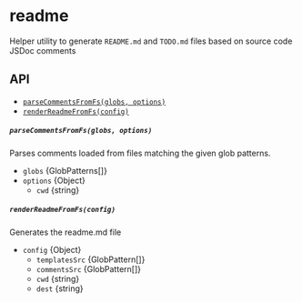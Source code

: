 # readme

Helper utility to generate `README.md` and `TODO.md` files based on source code
JSDoc comments

## API

- [`parseCommentsFromFs(globs, options)`](#parsecommentsfromfsglobs-options)
- [`renderReadmeFromFs(config)`](#renderreadmefromfsconfig)

##### `parseCommentsFromFs(globs, options)`

Parses comments loaded from files matching the given
glob patterns.

- `globs` {GlobPatterns[]}
- `options` {Object}
  - `cwd` {string}

##### `renderReadmeFromFs(config)`

Generates the readme.md file

- `config` {Object}
  - `templatesSrc` {GlobPattern[]}
  - `commentsSrc` {GlobPattern[]}
  - `cwd` {string}
  - `dest` {string}

